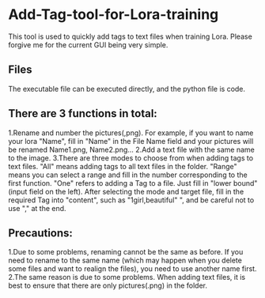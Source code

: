 # Add-Tag-tool-for-Lora-training
This tool is used to quickly add tags to text files when training Lora.
Please forgive me for the current GUI being very simple.

## Files
The executable file can be executed directly, and the python file is code.

## There are 3 functions in total:
1.Rename and number the pictures(,png). For example, if you want to name your lora "Name", fill in "Name" in the File Name field and your pictures will be renamed Name1.png, Name2.png...
2.Add a text file with the same name to the image.
3.There are three modes to choose from when adding tags to text files. "All" means adding tags to all text files in the folder. "Range" means you can select a range and fill in the number corresponding to the first function. "One" refers to adding a Tag to a file. Just fill in "lower bound" (input field on the left). After selecting the mode and target file, fill in the required Tag into "content", such as "1girl,beautiful" ", and be careful not to use "," at the end.


## Precautions:
1.Due to some problems, renaming cannot be the same as before. If you need to rename to the same name (which may happen when you delete some files and want to realign the files), you need to use another name first.
2.The same reason is due to some problems. When adding text files, it is best to ensure that there are only pictures(.png) in the folder.
